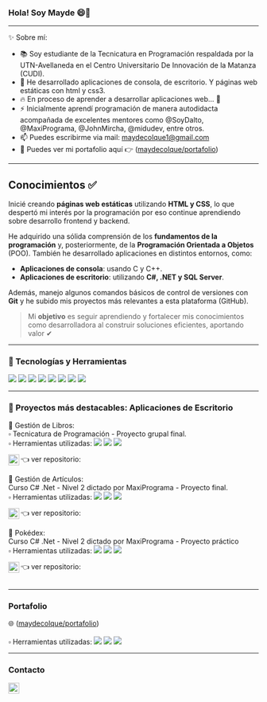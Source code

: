 ### Hola! Soy Mayde 😄🌸
---
✨ Sobre mí:
  - 📚 Soy estudiante de la Tecnicatura en Programación respaldada por la UTN-Avellaneda en el Centro Universitario De Innovación de la Matanza (CUDI). 
  - 👾 He desarrollado aplicaciones de consola, de escritorio. Y páginas web estáticas con html y css3.
  - 🔥 En proceso de aprender a desarrollar aplicaciones web... 🙌
  - ⚡ Inicialmente aprendí programación de manera autodidacta acompañada de excelentes mentores como @SoyDalto, @MaxiPrograma, @JohnMircha, @midudev, entre otros.
  - 📫 Puedes escribirme via mail: maydecolque1@gmail.com
  - 🔗 Puedes ver mi portafolio aquí 👉 ([maydecolque/portafolio](https://maydecolque.github.io/portafolio/))  
---
## Conocimientos ✅

Inicié creando **páginas web estáticas** utilizando **HTML y CSS**, lo que despertó mi interés por la programación por eso continue aprendiendo sobre desarrollo frontend y backend.

He adquirido una sólida comprensión de los **fundamentos de la programación** y, posteriormente, de la **Programación Orientada a Objetos** (POO). También he desarrollado aplicaciones en distintos entornos, como:

- **Aplicaciones de consola**: usando C y C++.
- **Aplicaciones de escritorio**: utilizando **C#, .NET y SQL Server**.

Además, manejo algunos comandos básicos de control de versiones con **Git** y he subido mis proyectos más relevantes a esta plataforma (GitHub). 

> Mi **objetivo** es seguir aprendiendo y fortalecer mis conocimientos como desarrolladora al construir soluciones eficientes, aportando valor ✔

 
---

### 🔴 Tecnologías y Herramientas 

<img src = "https://img.shields.io/badge/-HTML5-E34F26?style=flat&logo=html5&logoColor=white"> <img src = "https://img.shields.io/badge/-CSS3-1572B6?style=flat&logo=css3&logoColor=white"> <img src="http://img.shields.io/badge/-CSharp-007ACC?style=flat&logo=C%20Sharp&logoColor=white"> <img src="https://img.shields.io/badge/-SQLServer-F29111?style=flat&logo=sqlserver&logoColor=FFFFFF"> <img src="http://img.shields.io/badge/-Github-000000?style=flat&logo=github&logoColor=FFFFFF"> <img src="http://img.shields.io/badge/-Git-F1502F?style=flat&logo=git&logoColor=FFFFFF"> <img src="http://img.shields.io/badge/-VS%20Code-007ACC?style=flat&logo=visual%20studio%20code&logoColor=white"> <img src="http://img.shields.io/badge/-VS-007ACC?style=flat&logo=visual%20studio&logoColor=white">

---

### 💎 Proyectos más destacables: Aplicaciones de Escritorio
💠 Gestión de Libros: </br>
    ▫ Tecnicatura de Programación - Proyecto grupal final. </br>
    ▫ Herramientas utilizadas:  <img src="http://img.shields.io/badge/-CSharp-007ACC?style=flat&logo=C%20Sharp&logoColor=white"> <img src="https://img.shields.io/badge/-SQLServer-F29111?style=flat&logo=sqlserver&logoColor=FFFFFF"> <img src="http://img.shields.io/badge/-VS-007ACC?style=flat&logo=visual%20studio&logoColor=white"> 

  👈 ver repositorio: [<img align="left" alt="App: Gestión de Libros" width="22px" src="https://cdn.jsdelivr.net/npm/simple-icons@v3/icons/github.svg" />][RepositorioLibros] </br></br>
💠 Gestión de Artículos: </br>
  Curso C# .Net - Nivel 2 dictado por MaxiPrograma - Proyecto final. </br>
  ▫ Herramientas utilizadas:  <img src="http://img.shields.io/badge/-CSharp-007ACC?style=flat&logo=C%20Sharp&logoColor=white"> <img src="https://img.shields.io/badge/-SQLServer-F29111?style=flat&logo=sqlserver&logoColor=FFFFFF"> <img src="http://img.shields.io/badge/-VS-007ACC?style=flat&logo=visual%20studio&logoColor=white"> 
   
  👈 ver repositorio: [<img align="left" alt="App: Gestión de Libros" width="22px" src="https://cdn.jsdelivr.net/npm/simple-icons@v3/icons/github.svg" />][RepositorioArticulos] </br></br>
💠 Pokédex:</br>
  Curso C# .Net - Nivel 2 dictado por MaxiPrograma - Proyecto práctico </br>
  ▫ Herramientas utilizadas:  <img src="http://img.shields.io/badge/-CSharp-007ACC?style=flat&logo=C%20Sharp&logoColor=white"> <img src="https://img.shields.io/badge/-SQLServer-F29111?style=flat&logo=sqlserver&logoColor=FFFFFF"> <img src="http://img.shields.io/badge/-VS-007ACC?style=flat&logo=visual%20studio&logoColor=white"> 
   
  👈 ver repositorio: [<img align="left" alt="App: Gestión de Libros" width="22px" src="https://cdn.jsdelivr.net/npm/simple-icons@v3/icons/github.svg" />][RepositorioPokedex] </br></br>

---

### Portafolio
🌐 ([maydecolque/portafolio](https://maydecolque.github.io/portafolio/))  </br></br>
▫ Herramientas utilizadas: <img src = "https://img.shields.io/badge/-HTML5-E34F26?style=flat&logo=html5&logoColor=white"> <img src = "https://img.shields.io/badge/-CSS3-1572B6?style=flat&logo=css3&logoColor=white"> <img src="http://img.shields.io/badge/-VS%20Code-007ACC?style=flat&logo=visual%20studio%20code&logoColor=white">

---
### Contacto

[<img align="left" alt="MaydeColque | LinkedIn" width="22px" src="https://cdn.jsdelivr.net/npm/simple-icons@v3/icons/linkedin.svg" />][linkedin] </br>




<!-- Urls de los icons -->

[RepositorioLibros]: https://github.com/MaydeColque/Productos_Libros
[RepositorioArticulos]: https://github.com/MaydeColque/TrabajoFinalNivel2
[RepositorioPokedex]: https://github.com/MaydeColque/Pokedex-Proyecto
[linkedin]: https://www.linkedin.com/in/mayde-colque/
